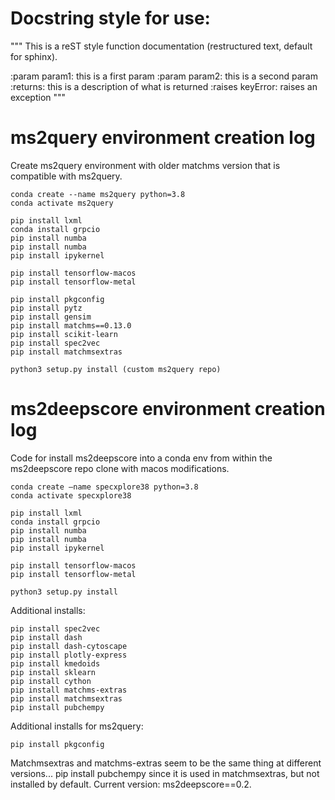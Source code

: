 # Docstring style for use:
"""
This is a reST style function documentation (restructured text, default for sphinx).

:param param1: this is a first param
:param param2: this is a second param
:returns: this is a description of what is returned
:raises keyError: raises an exception
"""

# ms2query environment creation log
Create ms2query environment with older matchms version that is compatible
with ms2query.

```{bash}
conda create --name ms2query python=3.8
conda activate ms2query

pip install lxml 
conda install grpcio
pip install numba
pip install numba
pip install ipykernel

pip install tensorflow-macos
pip install tensorflow-metal

pip install pkgconfig
pip install pytz
pip install gensim
pip install matchms==0.13.0  
pip install scikit-learn   
pip install spec2vec
pip install matchmsextras

python3 setup.py install (custom ms2query repo)
```

# ms2deepscore environment creation log
Code for install ms2deepscore into a conda env from within the ms2deepscore repo clone with macos modifications.

```{bash}
conda create —name specxplore38 python=3.8
conda activate specxplore38

pip install lxml 
conda install grpcio
pip install numba
pip install numba
pip install ipykernel

pip install tensorflow-macos
pip install tensorflow-metal

python3 setup.py install
```

Additional installs:
```{bash}
pip install spec2vec
pip install dash
pip install dash-cytoscape
pip install plotly-express
pip install kmedoids
pip install sklearn
pip install cython
pip install matchms-extras
pip install matchmsextras
pip install pubchempy 
```

Additional installs for ms2query:
```{bash}
pip install pkgconfig
```

Matchmsextras and matchms-extras seem to be the same thing at different versions...
pip install pubchempy since it is used in matchmsextras, but not installed by default.
Current version: ms2deepscore==0.2.